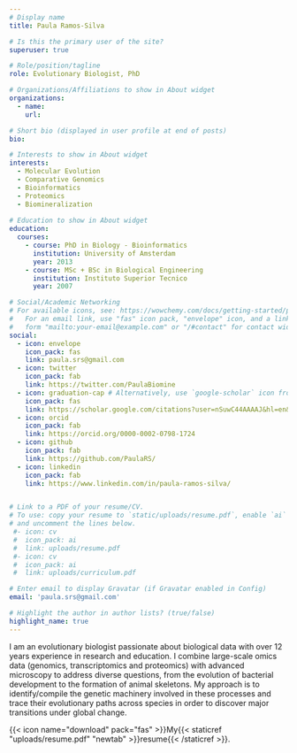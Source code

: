 ```yaml
---
# Display name
title: Paula Ramos-Silva

# Is this the primary user of the site?
superuser: true

# Role/position/tagline
role: Evolutionary Biologist, PhD

# Organizations/Affiliations to show in About widget
organizations:
  - name: 
    url:

# Short bio (displayed in user profile at end of posts)
bio: 

# Interests to show in About widget
interests:
  - Molecular Evolution
  - Comparative Genomics
  - Bioinformatics
  - Proteomics
  - Biomineralization
  
# Education to show in About widget
education:
  courses:
    - course: PhD in Biology - Bioinformatics
      institution: University of Amsterdam
      year: 2013
    - course: MSc + BSc in Biological Engineering
      institution: Instituto Superior Tecnico
      year: 2007

# Social/Academic Networking
# For available icons, see: https://wowchemy.com/docs/getting-started/page-builder/#icons
#   For an email link, use "fas" icon pack, "envelope" icon, and a link in the
#   form "mailto:your-email@example.com" or "/#contact" for contact widget.
social:
  - icon: envelope
    icon_pack: fas
    link: paula.srs@gmail.com
  - icon: twitter
    icon_pack: fab
    link: https://twitter.com/PaulaBiomine
  - icon: graduation-cap # Alternatively, use `google-scholar` icon from `ai` icon pack
    icon_pack: fas
    link: https://scholar.google.com/citations?user=nSuwC44AAAAJ&hl=en&oi=ao
  - icon: orcid
    icon_pack: fab
    link: https://orcid.org/0000-0002-0798-1724
  - icon: github
    icon_pack: fab
    link: https://github.com/PaulaRS/
  - icon: linkedin
    icon_pack: fab
    link: https://www.linkedin.com/in/paula-ramos-silva/


# Link to a PDF of your resume/CV.
# To use: copy your resume to `static/uploads/resume.pdf`, enable `ai` icons in `params.toml`,
# and uncomment the lines below.
 #- icon: cv
 #  icon_pack: ai
 #  link: uploads/resume.pdf
 #- icon: cv
 #  icon_pack: ai
 #  link: uploads/curriculum.pdf

# Enter email to display Gravatar (if Gravatar enabled in Config)
email: 'paula.srs@gmail.com'

# Highlight the author in author lists? (true/false)
highlight_name: true
---
```


I am an evolutionary biologist passionate about biological data with over 12 years experience in research and education. I combine large-scale omics data (genomics, transcriptomics and proteomics) with advanced microscopy to address diverse questions, from the evolution of bacterial development to the formation of animal skeletons. My approach is to identify/compile the genetic machinery involved in these processes and trace their evolutionary paths across species in order to discover major transitions under global change.


{{< icon name="download" pack="fas" >}}My{{< staticref "uploads/resume.pdf" "newtab" >}}resume{{< /staticref >}}.

